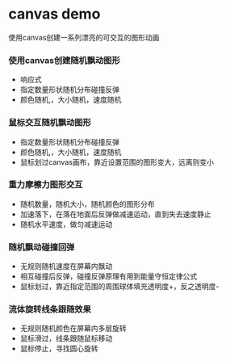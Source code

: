 # canvas demo
使用canvas创建一系列漂亮的可交互的图形动画

### 使用canvas创建随机飘动图形

* 响应式
* 指定数量形状随机分布碰撞反弹
* 颜色随机,，大小随机，速度随机

### 鼠标交互随机飘动图形

* 指定数量形状随机分布碰撞反弹
* 颜色随机,，大小随机，速度随机
* 鼠标划过canvas画布，靠近设置范围的图形变大，远离则变小

### 重力摩檫力图形交互

* 随机数量，随机大小，随机颜色的图形分布
* 加速落下，在落在地面后反弹做减速运动，直到失去速度静止
* 随机水平速度，做匀减速运动

### 随机飘动碰撞回弹

* 无规则随机速度在屏幕内飘动
* 相互碰撞后反弹，碰撞反弹原理有用到能量守恒定律公式
* 鼠标划过，靠近指定范围的周围球体填充透明度+，反之透明度-

### 流体旋转线条跟随效果

* 无规则随机颜色在屏幕内多层旋转
* 鼠标滑过，线条跟随鼠标移动
* 鼠标停止，寻找圆心旋转